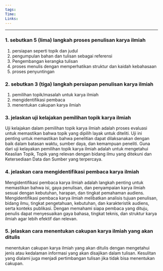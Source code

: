 ```yaml
---
tags: 
Time: 
Links:
---
```

---
### 1. sebutkan 5 (lima) langkah proses penulisan karya ilmiah
1. persiapan seperti topik dan judul
2. pengumpulan bahan dan tulisan sebagai referensi
3. Pengembangan kerangka tulisan
4. proses menulis dengan memperhatikan struktur dan kaidah kebahasaan
5. proses penyuntingan
### 2. sebutkan 3 (tiga) langkah persiapan penulisan karya ilmiah
1. pemilihan topik/masalah untuk karya ilmiah
2. mengidentifikasi pembaca
3. menentukan cakupan karya ilmiah
### 3. jelaskan uji kelajakan pemilihan topik karya ilmiah
Uji kelajakan dalam pemilihan topik karya ilmiah adalah proses evaluasi untuk memastikan bahwa topik yang dipilih layak untuk diteliti. Uji ini penting untuk memastikan bahwa penelitian dapat dilaksanakan dengan baik dalam batasan waktu, sumber daya, dan kemampuan peneliti. Guna dari uji kelayakan pemilihan topik karya ilmiah adalah untuk mengetahui Keaslian Topik, Topik yang relevan dengan bidang ilmu yang ditekuni dan Ketersediaan Data dan Sumber yang terpercaya.
### 4. jelaskan cara mengidentifikasi pembaca karya ilmiah
Mengidentifikasi pembaca karya ilmiah adalah langkah penting untuk memastikan bahwa isi, gaya penulisan, dan penyampaian karya ilmiah sesuai dengan kebutuhan, harapan, dan tingkat pemahaman audiens. Mengidentifikasi pembaca karya ilmiah melibatkan analisis tujuan penulisan, bidang ilmu, tingkat pengetahuan, kebutuhan, dan karakteristik audiens, serta konteks publikasi. Dengan memahami siapa pembaca yang dituju, penulis dapat menyesuaikan gaya bahasa, tingkat teknis, dan struktur karya ilmiah agar lebih efektif dan relevan.
### 5. jelaskan cara menentukan cakupan karya ilmiah yang akan ditulis
menentukan cakupan karya ilmiah yang akan ditulis dengan mengetahui jenis atau kedalaman informasi yang akan disajikan dalam tulisan. Kesulitan yang dialami juga menjadi pertimbangan tulisan jika tidak bisa menentukan cakupan.